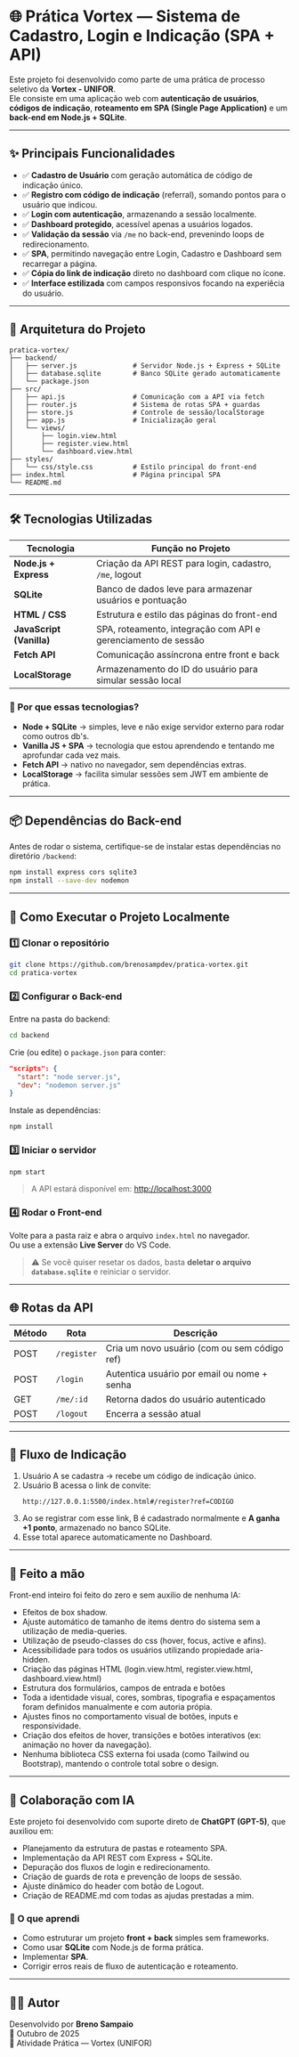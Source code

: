 # 🌐 Prática Vortex — Sistema de Cadastro, Login e Indicação (SPA + API)

Este projeto foi desenvolvido como parte de uma prática de processo seletivo da **Vortex - UNIFOR**.  
Ele consiste em uma aplicação web com **autenticação de usuários**, **códigos de indicação**, **roteamento em SPA (Single Page Application)** e um **back-end em Node.js + SQLite**.

---

## ✨ **Principais Funcionalidades**

- ✅ **Cadastro de Usuário** com geração automática de código de indicação único.  
- ✅ **Registro com código de indicação** (referral), somando pontos para o usuário que indicou.  
- ✅ **Login com autenticação**, armazenando a sessão localmente.  
- ✅ **Dashboard protegido**, acessível apenas a usuários logados.  
- ✅ **Validação da sessão** via `/me` no back-end, prevenindo loops de redirecionamento.  
- ✅ **SPA**, permitindo navegação entre Login, Cadastro e Dashboard sem recarregar a página.  
- ✅ **Cópia do link de indicação** direto no dashboard com clique no ícone.  
- ✅ **Interface estilizada** com campos responsivos focando na experiêcia do usuário.

---

## 🧠 **Arquitetura do Projeto**

```
pratica-vortex/
├── backend/
│   ├── server.js              # Servidor Node.js + Express + SQLite
│   ├── database.sqlite        # Banco SQLite gerado automaticamente
│   └── package.json
├── src/
│   ├── api.js                 # Comunicação com a API via fetch
│   ├── router.js              # Sistema de rotas SPA + guardas
│   ├── store.js               # Controle de sessão/localStorage
│   ├── app.js                 # Inicialização geral
│   └── views/
│       ├── login.view.html
│       ├── register.view.html
│       └── dashboard.view.html
├── styles/
│   └── css/style.css          # Estilo principal do front-end
├── index.html                 # Página principal SPA
└── README.md
```

---

## 🛠️ **Tecnologias Utilizadas**

| Tecnologia              | Função no Projeto                                                                 |
|--------------------------|------------------------------------------------------------------------------------|
| **Node.js + Express**    | Criação da API REST para login, cadastro, `/me`, logout                            |
| **SQLite**              | Banco de dados leve para armazenar usuários e pontuação                            |
| **HTML / CSS**          | Estrutura e estilo das páginas do front-end                                        |
| **JavaScript (Vanilla)** | SPA, roteamento, integração com API e gerenciamento de sessão                      |
| **Fetch API**           | Comunicação assíncrona entre front e back                                          |
| **LocalStorage**        | Armazenamento do ID do usuário para simular sessão local                           |

### 📌 Por que essas tecnologias?

- **Node + SQLite** → simples, leve e não exige servidor externo para rodar como outros db's.  
- **Vanilla JS + SPA** → tecnologia que estou aprendendo e tentando me aprofundar cada vez mais.  
- **Fetch API** → nativo no navegador, sem dependências extras.  
- **LocalStorage** → facilita simular sessões sem JWT em ambiente de prática.

---

## 📦 **Dependências do Back-end**

Antes de rodar o sistema, certifique-se de instalar estas dependências no diretório `/backend`:

```bash
npm install express cors sqlite3
npm install --save-dev nodemon
```

---

## 🚀 **Como Executar o Projeto Localmente**

### 1️⃣ Clonar o repositório
```bash
git clone https://github.com/brenosampdev/pratica-vortex.git
cd pratica-vortex
```

### 2️⃣ Configurar o Back-end
Entre na pasta do backend:
```bash
cd backend
```

Crie (ou edite) o `package.json` para conter:
```json
"scripts": {
  "start": "node server.js",
  "dev": "nodemon server.js"
}
```

Instale as dependências:
```bash
npm install
```

### 3️⃣ Iniciar o servidor
```bash
npm start
```
> A API estará disponível em: [http://localhost:3000](http://localhost:3000)

### 4️⃣ Rodar o Front-end
Volte para a pasta raiz e abra o arquivo `index.html` no navegador.  
Ou use a extensão **Live Server** do VS Code.

> ⚠ Se você quiser resetar os dados, basta **deletar o arquivo `database.sqlite`** e reiniciar o servidor.

---

## 🌐 **Rotas da API**

| Método | Rota                | Descrição                                      |
|--------|-----------------------|-----------------------------------------------|
| POST   | `/register`          | Cria um novo usuário (com ou sem código ref)   |
| POST   | `/login`             | Autentica usuário por email ou nome + senha   |
| GET    | `/me/:id`           | Retorna dados do usuário autenticado         |
| POST   | `/logout`            | Encerra a sessão atual                        |

---

## 🧪 **Fluxo de Indicação**

1. Usuário A se cadastra → recebe um código de indicação único.  
2. Usuário B acessa o link de convite:  
   ```
   http://127.0.0.1:5500/index.html#/register?ref=CODIGO
   ```
3. Ao se registrar com esse link, B é cadastrado normalmente e **A ganha +1 ponto**, armazenado no banco SQLite.  
4. Esse total aparece automaticamente no Dashboard.

---

## 🦾 **Feito a mão**

Front-end inteiro foi feito do zero e sem auxilio de nenhuma IA:

- Efeitos de box shadow.
- Ajuste automático de tamanho de items dentro do sistema sem a utilização de media-queries.  
- Utilização de pseudo-classes do css (hover, focus, active e afins).  
- Acessibilidade para todos os usuários utilizando propiedade aria-hidden.
- Criação das páginas HTML (login.view.html, register.view.html, dashboard.view.html)
- Estrutura dos formulários, campos de entrada e botões
- Toda a identidade visual, cores, sombras, tipografia e espaçamentos foram definidos manualmente e com autoria própia.
- Ajustes finos no comportamento visual de botões, inputs e responsividade.
- Criação dos efeitos de hover, transições e botões interativos (ex: animação no hover da navegação).
- Nenhuma biblioteca CSS externa foi usada (como Tailwind ou Bootstrap), mantendo o controle total sobre o design.

---
## 🤖 **Colaboração com IA**

Este projeto foi desenvolvido com suporte direto de **ChatGPT (GPT-5)**, que auxiliou em:

- Planejamento da estrutura de pastas e roteamento SPA.  
- Implementação da API REST com Express + SQLite.  
- Depuração dos fluxos de login e redirecionamento.  
- Criação de guards de rota e prevenção de loops de sessão.  
- Ajuste dinâmico do header com botão de Logout.  
- Criação de README.md com todas as ajudas prestadas a mim.  

### 🧠 O que aprendi
- Como estruturar um projeto **front + back** simples sem frameworks.  
- Como usar **SQLite** com Node.js de forma prática.  
- Implementar **SPA**.  
- Corrigir erros reais de fluxo de autenticação e roteamento.  

---

## 👨‍💻 **Autor**

Desenvolvido por **Breno Sampaio**  
📅 Outubro de 2025  
📝 Atividade Prática — Vortex (UNIFOR)
